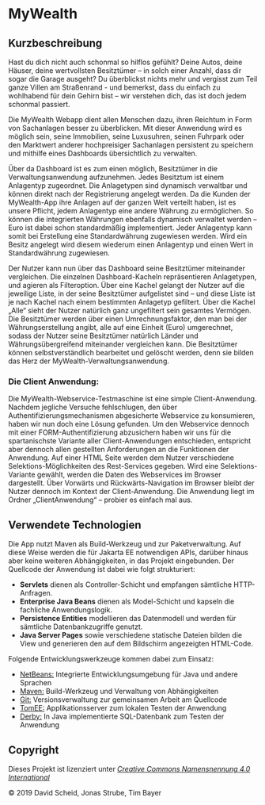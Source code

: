 MyWealth
=========================

Kurzbeschreibung
----------------

Hast du dich nicht auch schonmal so hilflos gefühlt? Deine Autos, deine Häuser, deine wertvollsten Besitztümer – in solch einer Anzahl, dass dir sogar die Garage ausgeht? Du überblickst nichts mehr und vergisst zum Teil ganze Villen am Straßenrand - und bemerkst, dass du einfach zu wohlhabend für dein Gehirn bist – wir verstehen dich, das ist doch jedem schonmal passiert.


Die MyWealth Webapp dient allen Menschen dazu, ihren Reichtum in Form von Sachanlagen besser zu überblicken. Mit dieser Anwendung wird es möglich sein, seine Immobilien, seine Luxusuhren, seinen Fuhrpark oder den Marktwert anderer hochpreisiger Sachanlagen persistent zu speichern und mithilfe eines Dashboards übersichtlich zu verwalten. 

Über da Dashboard ist es zum einen möglich, Besitztümer in die Verwaltungsanwendung aufzunehmen. Jedes Besitztum ist einem Anlagentyp zugeordnet. Die Anlagetypen sind dynamisch verwaltbar und können direkt nach der Registrierung angelegt werden. Da die Kunden der MyWealth-App ihre Anlagen auf der ganzen Welt verteilt haben, ist es unsere Pflicht, jedem Anlagentyp eine andere Währung zu ermöglichen. So können die integrierten Währungen ebenfalls dynamisch verwaltet werden – Euro ist dabei schon standardmäßig implementiert. Jeder Anlagentyp kann somit bei Erstellung eine Standardwährung zugewiesen werden. Wird ein Besitz angelegt wird diesem wiederum einen Anlagentyp und einen Wert in Standardwährung zugewiesen.

Der Nutzer kann nun über das Dashboard seine Besitztümer miteinander vergleichen. Die einzelnen Dashboard-Kacheln repräsentieren Anlagetypen, und agieren als Filteroption. Über eine Kachel gelangt der Nutzer auf die jeweilige Liste, in der seine Besitztümer aufgelistet sind – und diese Liste ist je nach Kachel nach einem bestimmten Anlagetyp gefiltert. Über die Kachel „Alle“ sieht der Nutzer natürlich ganz ungefiltert sein gesamtes Vermögen. Die Besitztümer werden über einen Umrechnungsfaktor, den man bei der Währungserstellung angibt, alle auf eine Einheit (Euro) umgerechnet, sodass der Nutzer seine Besitztümer natürlich Länder und Währungsübergreifend miteinander vergleichen kann. Die Besitztümer können selbstverständlich bearbeitet und gelöscht werden, denn sie bilden das Herz der MyWealth-Verwaltungsanwendung.

### Die Client Anwendung: 

Die MyWealth-Webservice-Testmaschine ist eine simple Client-Anwendung. Nachdem jegliche Versuche fehlschlugen, den über Authentifizierungsmechanismen abgesicherte Webservice zu konsumieren, haben wir nun doch eine Lösung gefunden. Um den Webservice dennoch mit einer FORM-Authentifizierung abzusichern haben wir uns für die spartanischste Variante aller Client-Anwendungen entschieden, entspricht aber dennoch allen gestellten Anforderungen an die Funktionen der Anwendung. Auf einer HTML Seite werden dem Nutzer verschiedene Selektions-Möglichkeiten des Rest-Services gegeben. Wird eine Selektions-Variante gewählt, werden die Daten des Webservices im Browser dargestellt. Über Vorwärts und Rückwärts-Navigation im Browser bleibt der Nutzer dennoch im Kontext der Client-Anwendung. Die Anwendung liegt im Ordner „ClientAnwendung“ – probier es einfach mal aus.


Verwendete Technologien
-----------------------

Die App nutzt Maven als Build-Werkzeug und zur Paketverwaltung. Auf diese Weise
werden die für Jakarta EE notwendigen APIs, darüber hinaus aber keine weiteren
Abhängigkeiten, in das Projekt eingebunden. Der Quellcode der Anwendung ist dabei
wie folgt strukturiert:

 * **Servlets** dienen als Controller-Schicht und empfangen sämtliche HTTP-Anfragen.
 * **Enterprise Java Beans** dienen als Model-Schicht und kapseln die fachliche Anwendungslogik.
 * **Persistence Entities** modellieren das Datenmodell und werden für sämtliche Datenbankzugriffe genutzt.
 * **Java Server Pages** sowie verschiedene statische Dateien bilden die View und generieren den
   auf dem Bildschirm angezeigten HTML-Code.

Folgende Entwicklungswerkzeuge kommen dabei zum Einsatz:

 * [NetBeans:](https://netbeans.apache.org/) Integrierte Entwicklungsumgebung für Java und andere Sprachen
 * [Maven:](https://maven.apache.org/) Build-Werkzeug und Verwaltung von Abhängigkeiten
 * [Git:](https://git-scm.com/") Versionsverwaltung zur gemeinsamen Arbeit am Quellcode
 * [TomEE:](https://tomee.apache.org/) Applikationsserver zum lokalen Testen der Anwendung
 * [Derby:](https://db.apache.org/derby/) In Java implementierte SQL-Datenbank zum Testen der Anwendung

Copyright
---------

Dieses Projekt ist lizenziert unter
[_Creative Commons Namensnennung 4.0 International_](http://creativecommons.org/licenses/by/4.0/)

© 2019 David Scheid, Jonas Strube, Tim Bayer <br/>

